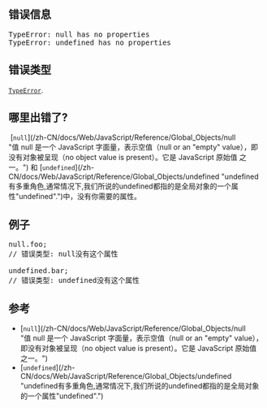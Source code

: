## 错误信息

<pre class="syntaxbox">TypeError: null has no properties
TypeError: undefined has no properties
</pre>

## 错误类型

[`TypeError`](/zh-CN/docs/Web/JavaScript/Reference/Global_Objects/TypeError "TypeError（类型错误） 对象用来表示值的类型非预期类型时发生的错误。").

## 哪里出错了?

 [`null`](/zh-CN/docs/Web/JavaScript/Reference/Global_Objects/null "值 null 是一个 JavaScript 字面量，表示空值（null or an "empty" value），即没有对象被呈现（no object value is present）。它是 JavaScript 原始值 之一。") 和 [`undefined`](/zh-CN/docs/Web/JavaScript/Reference/Global_Objects/undefined "undefined有多重角色,通常情况下,我们所说的undefined都指的是全局对象的一个属性"undefined".")中，没有你需要的属性。

## 例子

<pre class="brush: js example-bad">null.foo;
// 错误类型: null没有这个属性

undefined.bar;
// 错误类型: undefined没有这个属性
</pre>

## 参考

*   [`null`](/zh-CN/docs/Web/JavaScript/Reference/Global_Objects/null "值 null 是一个 JavaScript 字面量，表示空值（null or an "empty" value），即没有对象被呈现（no object value is present）。它是 JavaScript 原始值 之一。")
*   [`undefined`](/zh-CN/docs/Web/JavaScript/Reference/Global_Objects/undefined "undefined有多重角色,通常情况下,我们所说的undefined都指的是全局对象的一个属性"undefined".")